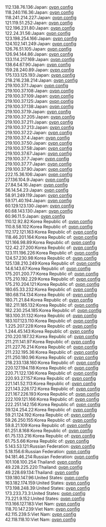 112.138.76.136:Japan: [ovpn config](vpn/112_138_76_136.ovpn)  
118.240.116.36:Japan: [ovpn config](vpn/118_240_116_36.ovpn)  
118.241.214.227:Japan: [ovpn config](vpn/118_241_214_227.ovpn)  
121.119.51.252:Japan: [ovpn config](vpn/121_119_51_252.ovpn)  
122.196.231.80:Japan: [ovpn config](vpn/122_196_231_80.ovpn)  
122.24.31.56:Japan: [ovpn config](vpn/122_24_31_56.ovpn)  
123.198.254.166:Japan: [ovpn config](vpn/123_198_254_166.ovpn)  
124.102.141.249:Japan: [ovpn config](vpn/124_102_141_249.ovpn)  
126.76.51.105:Japan: [ovpn config](vpn/126_76_51_105.ovpn)  
126.94.144.86:Japan: [ovpn config](vpn/126_94_144_86.ovpn)  
133.114.217.169:Japan: [ovpn config](vpn/133_114_217_169.ovpn)  
138.64.67.90:Japan: [ovpn config](vpn/138_64_67_90.ovpn)  
159.28.240.89:Japan: [ovpn config](vpn/159_28_240_89.ovpn)  
175.133.125.193:Japan: [ovpn config](vpn/175_133_125_193.ovpn)  
218.216.238.214:Japan: [ovpn config](vpn/218_216_238_214.ovpn)  
219.100.37.1:Japan: [ovpn config](vpn/219_100_37_1.ovpn)  
219.100.37.108:Japan: [ovpn config](vpn/219_100_37_108.ovpn)  
219.100.37.109:Japan: [ovpn config](vpn/219_100_37_109.ovpn)  
219.100.37.125:Japan: [ovpn config](vpn/219_100_37_125.ovpn)  
219.100.37.138:Japan: [ovpn config](vpn/219_100_37_138.ovpn)  
219.100.37.19:Japan: [ovpn config](vpn/219_100_37_19.ovpn)  
219.100.37.205:Japan: [ovpn config](vpn/219_100_37_205.ovpn)  
219.100.37.211:Japan: [ovpn config](vpn/219_100_37_211.ovpn)  
219.100.37.213:Japan: [ovpn config](vpn/219_100_37_213.ovpn)  
219.100.37.22:Japan: [ovpn config](vpn/219_100_37_22.ovpn)  
219.100.37.4:Japan: [ovpn config](vpn/219_100_37_4.ovpn)  
219.100.37.50:Japan: [ovpn config](vpn/219_100_37_50.ovpn)  
219.100.37.58:Japan: [ovpn config](vpn/219_100_37_58.ovpn)  
219.100.37.67:Japan: [ovpn config](vpn/219_100_37_67.ovpn)  
219.100.37.7:Japan: [ovpn config](vpn/219_100_37_7.ovpn)  
219.100.37.77:Japan: [ovpn config](vpn/219_100_37_77.ovpn)  
219.100.37.90:Japan: [ovpn config](vpn/219_100_37_90.ovpn)  
222.15.36.106:Japan: [ovpn config](vpn/222_15_36_106.ovpn)  
27.136.104.9:Japan: [ovpn config](vpn/27_136_104_9.ovpn)  
27.84.54.16:Japan: [ovpn config](vpn/27_84_54_16.ovpn)  
36.14.54.23:Japan: [ovpn config](vpn/36_14_54_23.ovpn)  
58.91.249.119:Japan: [ovpn config](vpn/58_91_249_119.ovpn)  
59.171.40.194:Japan: [ovpn config](vpn/59_171_40_194.ovpn)  
60.129.123.130:Japan: [ovpn config](vpn/60_129_123_130.ovpn)  
60.68.143.130:Japan: [ovpn config](vpn/60_68_143_130.ovpn)  
60.96.11.5:Japan: [ovpn config](vpn/60_96_11_5.ovpn)  
110.12.92.82:Korea Republic of: [ovpn config](vpn/110_12_92_82.ovpn)  
110.8.58.102:Korea Republic of: [ovpn config](vpn/110_8_58_102.ovpn)  
112.172.121.163:Korea Republic of: [ovpn config](vpn/112_172_121_163.ovpn)  
118.46.201.164:Korea Republic of: [ovpn config](vpn/118_46_201_164.ovpn)  
121.166.98.89:Korea Republic of: [ovpn config](vpn/121_166_98_89.ovpn)  
122.42.27.200:Korea Republic of: [ovpn config](vpn/122_42_27_200.ovpn)  
123.111.196.226:Korea Republic of: [ovpn config](vpn/123_111_196_226.ovpn)  
124.57.230.98:Korea Republic of: [ovpn config](vpn/124_57_230_98.ovpn)  
125.138.210.249:Korea Republic of: [ovpn config](vpn/125_138_210_249.ovpn)  
14.6.143.67:Korea Republic of: [ovpn config](vpn/14_6_143_67.ovpn)  
175.201.200.77:Korea Republic of: [ovpn config](vpn/175_201_200_77.ovpn)  
175.210.192.229:Korea Republic of: [ovpn config](vpn/175_210_192_229.ovpn)  
175.210.204.121:Korea Republic of: [ovpn config](vpn/175_210_204_121.ovpn)  
180.65.33.232:Korea Republic of: [ovpn config](vpn/180_65_33_232.ovpn)  
180.68.114.134:Korea Republic of: [ovpn config](vpn/180_68_114_134.ovpn)  
180.71.21.84:Korea Republic of: [ovpn config](vpn/180_71_21_84.ovpn)  
182.211.185.132:Korea Republic of: [ovpn config](vpn/182_211_185_132.ovpn)  
182.230.254.185:Korea Republic of: [ovpn config](vpn/182_230_254_185.ovpn)  
183.100.31.132:Korea Republic of: [ovpn config](vpn/183_100_31_132.ovpn)  
183.107.123.110:Korea Republic of: [ovpn config](vpn/183_107_123_110.ovpn)  
1.225.207.228:Korea Republic of: [ovpn config](vpn/1_225_207_228.ovpn)  
1.244.45.143:Korea Republic of: [ovpn config](vpn/1_244_45_143.ovpn)  
210.220.187.32:Korea Republic of: [ovpn config](vpn/210_220_187_32.ovpn)  
211.211.141.97:Korea Republic of: [ovpn config](vpn/211_211_141_97.ovpn)  
211.227.76.214:Korea Republic of: [ovpn config](vpn/211_227_76_214.ovpn)  
211.232.195.36:Korea Republic of: [ovpn config](vpn/211_232_195_36.ovpn)  
211.250.180.96:Korea Republic of: [ovpn config](vpn/211_250_180_96.ovpn)  
218.233.138.160:Korea Republic of: [ovpn config](vpn/218_233_138_160.ovpn)  
220.127.194.118:Korea Republic of: [ovpn config](vpn/220_127_194_118.ovpn)  
220.71.122.136:Korea Republic of: [ovpn config](vpn/220_71_122_136.ovpn)  
220.93.27.157:Korea Republic of: [ovpn config](vpn/220_93_27_157.ovpn)  
221.141.52.113:Korea Republic of: [ovpn config](vpn/221_141_52_113.ovpn)  
221.143.226.172:Korea Republic of: [ovpn config](vpn/221_143_226_172.ovpn)  
221.167.226.193:Korea Republic of: [ovpn config](vpn/221_167_226_193.ovpn)  
222.109.121.166:Korea Republic of: [ovpn config](vpn/222_109_121_166.ovpn)  
222.251.142.156:Korea Republic of: [ovpn config](vpn/222_251_142_156.ovpn)  
39.124.254.22:Korea Republic of: [ovpn config](vpn/39_124_254_22.ovpn)  
59.21.124.192:Korea Republic of: [ovpn config](vpn/59_21_124_192.ovpn)  
59.26.250.155:Korea Republic of: [ovpn config](vpn/59_26_250_155.ovpn)  
59.8.21.109:Korea Republic of: [ovpn config](vpn/59_8_21_109.ovpn)  
61.251.8.168:Korea Republic of: [ovpn config](vpn/61_251_8_168.ovpn)  
61.75.133.216:Korea Republic of: [ovpn config](vpn/61_75_133_216.ovpn)  
61.75.5.66:Korea Republic of: [ovpn config](vpn/61_75_5_66.ovpn)  
5.143.53.121:Russian Federation: [ovpn config](vpn/5_143_53_121.ovpn)  
5.18.156.6:Russian Federation: [ovpn config](vpn/5_18_156_6.ovpn)  
94.181.46.214:Russian Federation: [ovpn config](vpn/94_181_46_214.ovpn)  
101.108.100.254:Thailand: [ovpn config](vpn/101_108_100_254.ovpn)  
49.228.225.220:Thailand: [ovpn config](vpn/49_228_225_220.ovpn)  
49.228.69.134:Thailand: [ovpn config](vpn/49_228_69_134.ovpn)  
139.180.147.96:United States: [ovpn config](vpn/139_180_147_96.ovpn)  
163.182.174.159:United States: [ovpn config](vpn/163_182_174_159.ovpn)  
173.198.248.39:United States: [ovpn config](vpn/173_198_248_39.ovpn)  
173.233.73.3:United States: [ovpn config](vpn/173_233_73_3.ovpn)  
73.221.9.152:United States: [ovpn config](vpn/73_221_9_152.ovpn)  
113.166.127.183:Viet Nam: [ovpn config](vpn/113_166_127_183.ovpn)  
118.70.147.239:Viet Nam: [ovpn config](vpn/118_70_147_239.ovpn)  
42.115.239.5:Viet Nam: [ovpn config](vpn/42_115_239_5.ovpn)  
42.118.118.10:Viet Nam: [ovpn config](vpn/42_118_118_10.ovpn)  
